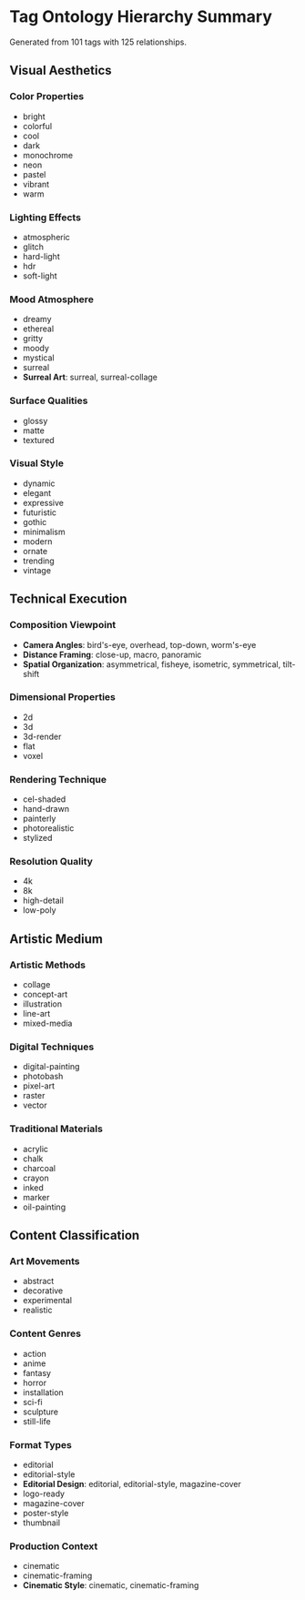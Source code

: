 # Tag Ontology Hierarchy Summary

Generated from 101 tags with 125 relationships.

## Visual Aesthetics

### Color Properties
- bright
- colorful
- cool
- dark
- monochrome
- neon
- pastel
- vibrant
- warm

### Lighting Effects
- atmospheric
- glitch
- hard-light
- hdr
- soft-light

### Mood Atmosphere
- dreamy
- ethereal
- gritty
- moody
- mystical
- surreal
- **Surreal Art**: surreal, surreal-collage

### Surface Qualities
- glossy
- matte
- textured

### Visual Style
- dynamic
- elegant
- expressive
- futuristic
- gothic
- minimalism
- modern
- ornate
- trending
- vintage


## Technical Execution

### Composition Viewpoint
- **Camera Angles**: bird's-eye, overhead, top-down, worm's-eye
- **Distance Framing**: close-up, macro, panoramic
- **Spatial Organization**: asymmetrical, fisheye, isometric, symmetrical, tilt-shift

### Dimensional Properties
- 2d
- 3d
- 3d-render
- flat
- voxel

### Rendering Technique
- cel-shaded
- hand-drawn
- painterly
- photorealistic
- stylized

### Resolution Quality
- 4k
- 8k
- high-detail
- low-poly


## Artistic Medium

### Artistic Methods
- collage
- concept-art
- illustration
- line-art
- mixed-media

### Digital Techniques
- digital-painting
- photobash
- pixel-art
- raster
- vector

### Traditional Materials
- acrylic
- chalk
- charcoal
- crayon
- inked
- marker
- oil-painting


## Content Classification

### Art Movements
- abstract
- decorative
- experimental
- realistic

### Content Genres
- action
- anime
- fantasy
- horror
- installation
- sci-fi
- sculpture
- still-life

### Format Types
- editorial
- editorial-style
- **Editorial Design**: editorial, editorial-style, magazine-cover
- logo-ready
- magazine-cover
- poster-style
- thumbnail

### Production Context
- cinematic
- cinematic-framing
- **Cinematic Style**: cinematic, cinematic-framing


